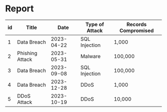

# Report



| id | Title           | Date       | Type of Attack | Records Compromised |
|----|-----------------|------------|----------------|---------------------|
| 1  | Data Breach     | 2023-04-22 | SQL Injection  | 1,000               |
| 2  | Phishing Attack | 2023-05-31 | Malware        | 100,000             |
| 3  | Data Breach     | 2023-09-08 | SQL Injection  | 100,000             |
| 4  | Data Breach     | 2023-12-28 | DDoS           | 1,000               |
| 5  | DDoS Attack     | 2023-10-19 | DDoS           | 10,000              |

